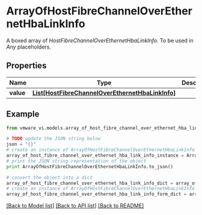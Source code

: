 # ArrayOfHostFibreChannelOverEthernetHbaLinkInfo

A boxed array of *HostFibreChannelOverEthernetHbaLinkInfo*. To be used in *Any* placeholders. 

## Properties
Name | Type | Description | Notes
------------ | ------------- | ------------- | -------------
**value** | [**List[HostFibreChannelOverEthernetHbaLinkInfo]**](HostFibreChannelOverEthernetHbaLinkInfo.md) |  | 

## Example

```python
from vmware_vi.models.array_of_host_fibre_channel_over_ethernet_hba_link_info import ArrayOfHostFibreChannelOverEthernetHbaLinkInfo

# TODO update the JSON string below
json = "{}"
# create an instance of ArrayOfHostFibreChannelOverEthernetHbaLinkInfo from a JSON string
array_of_host_fibre_channel_over_ethernet_hba_link_info_instance = ArrayOfHostFibreChannelOverEthernetHbaLinkInfo.from_json(json)
# print the JSON string representation of the object
print ArrayOfHostFibreChannelOverEthernetHbaLinkInfo.to_json()

# convert the object into a dict
array_of_host_fibre_channel_over_ethernet_hba_link_info_dict = array_of_host_fibre_channel_over_ethernet_hba_link_info_instance.to_dict()
# create an instance of ArrayOfHostFibreChannelOverEthernetHbaLinkInfo from a dict
array_of_host_fibre_channel_over_ethernet_hba_link_info_form_dict = array_of_host_fibre_channel_over_ethernet_hba_link_info.from_dict(array_of_host_fibre_channel_over_ethernet_hba_link_info_dict)
```
[[Back to Model list]](../README.md#documentation-for-models) [[Back to API list]](../README.md#documentation-for-api-endpoints) [[Back to README]](../README.md)



